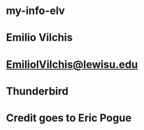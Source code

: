 # my-info-elv
# Emilio Vilchis
# EmiliolVilchis@lewisu.edu
# Thunderbird

# Credit goes to Eric Pogue 

